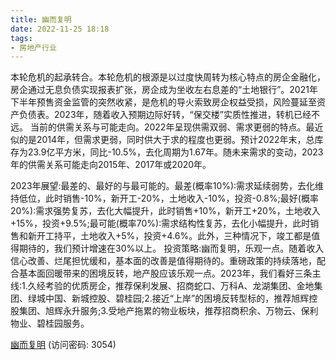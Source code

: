 ```yaml
---
title: 幽而复明
date: 2022-11-25 18:18
tags:
- 房地产行业
---
```

本轮危机的起承转合。本轮危机的根源是以过度快周转为核心特点的房企金融化，房企通过无息负债实现报表扩张，房企成为坐收左右息差的“土地银行”。2021年下半年预售资金监管的突然收紧，是危机的导火索致房企权益受损，风险蔓延至资产负债表。2023年，随着收入预期边际好转，“保交楼”实质性推进，转机已经不远。
当前的供需关系与可能走向。2022年呈现供需双弱、需求更弱的特点。最近似的是2014年，但需求更弱，同时供大于求的程度也更弱。预计2022年末，总库存为23.9亿平方米，同比-10.5%，去化周期为1.67年。随未来需求的变动，2023年的供需关系可能走向2015年、2017年或2020年。
<!-- more -->
2023年展望:最差的、最好的与最可能的。最差(概率10%):需求延续弱势，去化维持低位，此时销售-10%，新开工-20%，土地收入-10%，投资-0.8%;最好(概率20%):需求强势复苏，去化大幅提升，此时销售+10%，新开工+20%，土地收入+15%，投资+9.5%;最可能(概率70%):需求结构性复苏，去化小幅提升，此时销售和新开工持平，土地收入+5%，投资+4.6%。此外，三种情况下，竣工都是值得期待的，我们预计增速在30%以上。
投资策略:幽而复明，乐观一点。随着收入信心改善、烂尾担忧缓和，基本面的改善是值得期待的。重磅政策的持续落地，配合基本面回暖带来的困境反转，地产股应该乐观一点。2023年，我们看好三条主线:1.久经考验的优质房企，推荐保利发展、招商蛇口、万科A、龙湖集团、金地集团、绿城中国、新城控股、碧桂园;2.接近“上岸”的困境反转型标的，推荐旭辉控股集团、旭辉永升服务;3.受地产拖累的物业板块，推荐招商积余、万物云、保利物业、碧桂园服务。

[幽而复明](https://url12.ctfile.com/f/3948612-733898972-83e26a?p=3054)
(访问密码: 3054)

